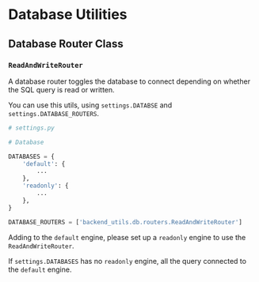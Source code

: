 # Database Utilities

## Database Router Class

### `ReadAndWriteRouter`

A database router toggles the database to connect depending on whether the SQL query is read or written.

You can use this utils, using `settings.DATABSE` and  `settings.DATABASE_ROUTERS`.

```python
# settings.py

# Database

DATABASES = {
    'default': {
        ...
    },
    'readonly': {
        ...
    },
}

DATABASE_ROUTERS = ['backend_utils.db.routers.ReadAndWriteRouter']
```

Adding to the `default` engine, please set up a `readonly` engine to use the `ReadAndWriteRouter`.

If `settings.DATABASES` has no `readonly` engine, all the query connected to the `default` engine.
